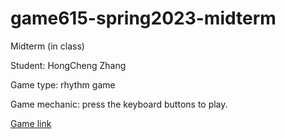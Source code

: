 # game615-spring2023-midterm 
Midterm (in class)

Student: HongCheng Zhang

Game type: rhythm game

Game mechanic: press the keyboard buttons to play. 

[Game link](https://zhang-ale.github.io/game615-spring2023-midterm/play/)
